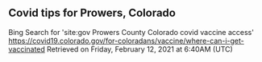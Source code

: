 ## Covid tips for Prowers, Colorado

Bing Search for 'site:gov Prowers County Colorado covid vaccine access'
https://covid19.colorado.gov/for-coloradans/vaccine/where-can-i-get-vaccinated
Retrieved on Friday, February 12, 2021 at 6:40AM (UTC)